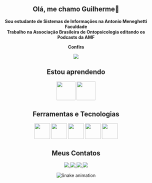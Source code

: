 <div align="center">

## Olá, me chamo Guilherme👋

**Sou estudante de Sistemas de Informações na Antonio Meneghetti Faculdade**<br>
**Trabalho na Associação Brasileira de Ontopsicologia editando os Podcasts da AMF**

**Confira**
<div>
<a href="https://www.youtube.com/@faculdadeam" target="_blank"><img loading="lazy" src="https://img.shields.io/badge/YouTube-FF0000?style=for-the-badge&logo=youtube&logoColor=white" target="_blank"></a>
<div>
  
## **Estou aprendendo**
<img loading="lazy" src="https://cdn.jsdelivr.net/gh/devicons/devicon/icons/linux/linux-original.svg" width="60" height="60"/>  
<img src="https://cdn.jsdelivr.net/gh/devicons/devicon@latest/icons/python/python-original.svg" width="60" height="60"/>

## **Ferramentas e Tecnologias**
<img src="https://cdn.jsdelivr.net/gh/devicons/devicon@latest/icons/photoshop/photoshop-original.svg" width="50" height="50"/>  
<img src="https://cdn.jsdelivr.net/gh/devicons/devicon@latest/icons/premierepro/premierepro-original.svg" width="50" height="50"/>  
<img src="https://cdn.jsdelivr.net/gh/devicons/devicon@latest/icons/aftereffects/aftereffects-original.svg" width="50" height="50"/>  
<img src="https://cdn.jsdelivr.net/gh/devicons/devicon@latest/icons/python/python-original.svg" width="50" height="50"/>  
<img src="https://cdn.jsdelivr.net/gh/devicons/devicon@latest/icons/vscode/vscode-original.svg" width="50" height="50"/>

## **Meus Contatos**
<div>
<a href="https://instagram.com/stfl_guilherme" target="_blank">
<img loading="lazy" src="https://img.shields.io/badge/-Instagram-%23E4405F?style=for-the-badge&logo=instagram&logoColor=white" target="_blank">
</a>
<a href = "mailto:stefanelloguilherme12@gmail.com">
<img loading="lazy" src="https://img.shields.io/badge/Gmail-D14836?style=for-the-badge&logo=gmail&logoColor=white" target="_blank">
</a>
<a href="https://www.linkedin.com/in/guilherme-stefanello-913509368" target="_blank">
<img loading="lazy" src="https://img.shields.io/badge/-LinkedIn-%230077B5?style=for-the-badge&logo=linkedin&logoColor=white" target="_blank">
</a>
<a href="https://www.reddit.com/user/brutulun" target="_blank">
<img loading="lazy" src="https://img.shields.io/badge/Reddit-FF4500?style=for-the-badge&logo=reddit&logoColor=white" target="_blank">
</a>
  
</div>

![Snake animation](https://github.com/stfl-guilherme/stfl-guilherme/blob/output/github-contribution-grid-snake.svg)

</div>
